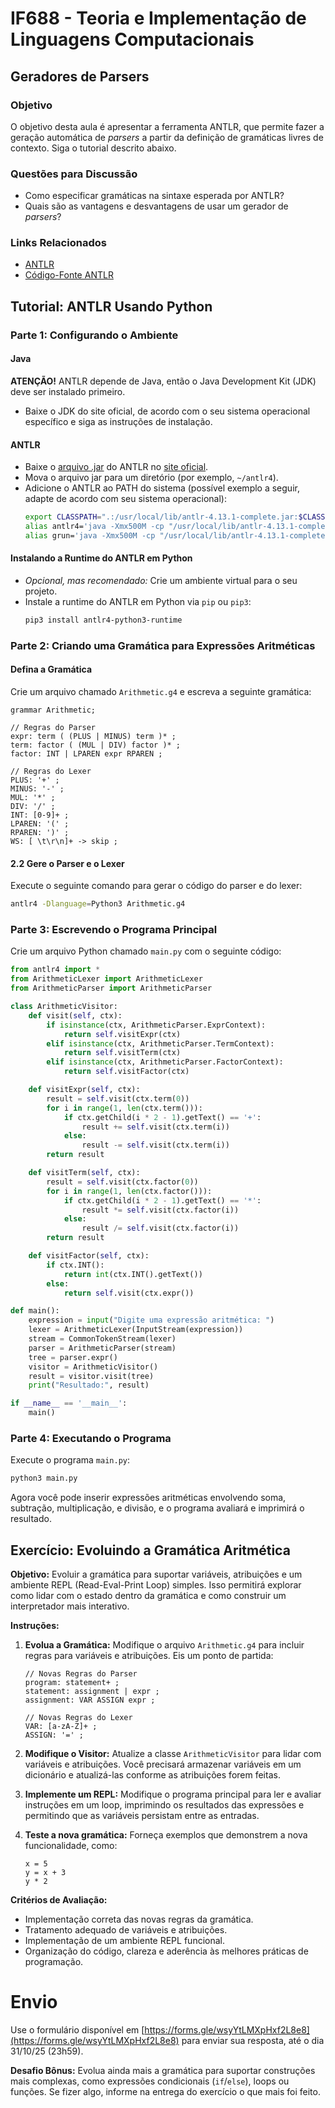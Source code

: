 # IF688 - Teoria e Implementação de Linguagens Computacionais

## Geradores de Parsers

### Objetivo

O objetivo desta aula é apresentar a ferramenta ANTLR, que permite fazer a geração automática de _parsers_ a partir da definição de gramáticas livres de contexto. Siga o tutorial descrito abaixo. 

### Questões para Discussão

- Como especificar gramáticas na sintaxe esperada por ANTLR? 
- Quais são as vantagens e desvantagens de usar um gerador de _parsers_?

### Links Relacionados

- [ANTLR](http://www.antlr.org/)
- [Código-Fonte ANTLR](https://github.com/antlr/antlr4)

## Tutorial: ANTLR Usando Python

### Parte 1: Configurando o Ambiente

#### Java

**ATENÇÃO!** ANTLR depende de Java, então o Java Development Kit (JDK) deve ser instalado primeiro.

- Baixe o JDK do site oficial, de acordo com o seu sistema operacional específico e siga as instruções de instalação.

#### ANTLR

- Baixe o [arquivo .jar](https://www.antlr.org/download/antlr-4.13.1-complete.jar) do ANTLR no [site oficial](https://www.antlr.org/download.html).
- Mova o arquivo jar para um diretório (por exemplo, `~/antlr4`).
- Adicione o ANTLR ao PATH do sistema (possível exemplo a seguir, adapte de acordo com seu sistema operacional):
  ```bash
  export CLASSPATH=".:/usr/local/lib/antlr-4.13.1-complete.jar:$CLASSPATH"
  alias antlr4='java -Xmx500M -cp "/usr/local/lib/antlr-4.13.1-complete.jar.jar:$CLASSPATH" org.antlr.v4.Tool'
  alias grun='java -Xmx500M -cp "/usr/local/lib/antlr-4.13.1-complete.jar.jar:$CLASSPATH" org.antlr.v4.gui.TestRig'
  ```

#### Instalando a Runtime do ANTLR em Python

- *Opcional, mas recomendado:* Crie um ambiente virtual para o seu projeto.
- Instale a runtime do ANTLR em Python via `pip` ou `pip3`:
  ```bash
  pip3 install antlr4-python3-runtime
  ```

### Parte 2: Criando uma Gramática para Expressões Aritméticas

#### Defina a Gramática

Crie um arquivo chamado `Arithmetic.g4` e escreva a seguinte gramática:

```antlr
grammar Arithmetic;

// Regras do Parser
expr: term ( (PLUS | MINUS) term )* ;
term: factor ( (MUL | DIV) factor )* ;
factor: INT | LPAREN expr RPAREN ;

// Regras do Lexer
PLUS: '+' ;
MINUS: '-' ;
MUL: '*' ;
DIV: '/' ;
INT: [0-9]+ ;
LPAREN: '(' ;
RPAREN: ')' ;
WS: [ \t\r\n]+ -> skip ;
```

#### 2.2 Gere o Parser e o Lexer

Execute o seguinte comando para gerar o código do parser e do lexer:

```bash
antlr4 -Dlanguage=Python3 Arithmetic.g4
```

### Parte 3: Escrevendo o Programa Principal

Crie um arquivo Python chamado `main.py` com o seguinte código:

```python
from antlr4 import *
from ArithmeticLexer import ArithmeticLexer
from ArithmeticParser import ArithmeticParser

class ArithmeticVisitor:
    def visit(self, ctx):
        if isinstance(ctx, ArithmeticParser.ExprContext):
            return self.visitExpr(ctx)
        elif isinstance(ctx, ArithmeticParser.TermContext):
            return self.visitTerm(ctx)
        elif isinstance(ctx, ArithmeticParser.FactorContext):
            return self.visitFactor(ctx)

    def visitExpr(self, ctx):
        result = self.visit(ctx.term(0))
        for i in range(1, len(ctx.term())):
            if ctx.getChild(i * 2 - 1).getText() == '+':
                result += self.visit(ctx.term(i))
            else:
                result -= self.visit(ctx.term(i))
        return result

    def visitTerm(self, ctx):
        result = self.visit(ctx.factor(0))
        for i in range(1, len(ctx.factor())):
            if ctx.getChild(i * 2 - 1).getText() == '*':
                result *= self.visit(ctx.factor(i))
            else:
                result /= self.visit(ctx.factor(i))
        return result

    def visitFactor(self, ctx):
        if ctx.INT():
            return int(ctx.INT().getText())
        else:
            return self.visit(ctx.expr())

def main():
    expression = input("Digite uma expressão aritmética: ")
    lexer = ArithmeticLexer(InputStream(expression))
    stream = CommonTokenStream(lexer)
    parser = ArithmeticParser(stream)
    tree = parser.expr()
    visitor = ArithmeticVisitor()
    result = visitor.visit(tree)
    print("Resultado:", result)

if __name__ == '__main__':
    main()
```

### Parte 4: Executando o Programa

Execute o programa `main.py`:

```bash
python3 main.py
```

Agora você pode inserir expressões aritméticas envolvendo soma, subtração, multiplicação, e divisão, e o programa avaliará e imprimirá o resultado.

## Exercício: Evoluindo a Gramática Aritmética

**Objetivo:** Evoluir a gramática para suportar variáveis, atribuições e um ambiente REPL (Read-Eval-Print Loop) simples. Isso permitirá explorar como lidar com o estado dentro da gramática e como construir um interpretador mais interativo.

**Instruções:**

1. **Evolua a Gramática:** Modifique o arquivo `Arithmetic.g4` para incluir regras para variáveis e atribuições. Eis um ponto de partida:

   ```antlr
   // Novas Regras do Parser
   program: statement+ ;
   statement: assignment | expr ;
   assignment: VAR ASSIGN expr ;
   
   // Novas Regras do Lexer
   VAR: [a-zA-Z]+ ;
   ASSIGN: '=' ;
   ```

2. **Modifique o Visitor:** Atualize a classe `ArithmeticVisitor` para lidar com variáveis e atribuições. Você precisará armazenar variáveis em um dicionário e atualizá-las conforme as atribuições forem feitas.

3. **Implemente um REPL:** Modifique o programa principal para ler e avaliar instruções em um loop, imprimindo os resultados das expressões e permitindo que as variáveis persistam entre as entradas.

4. **Teste a nova gramática:** Forneça exemplos que demonstrem a nova funcionalidade, como:
   ```plaintext
   x = 5
   y = x + 3
   y * 2
   ```

**Critérios de Avaliação:**

- Implementação correta das novas regras da gramática.
- Tratamento adequado de variáveis e atribuições.
- Implementação de um ambiente REPL funcional.
- Organização do código, clareza e aderência às melhores práticas de programação.

# Envio

Use o formulário disponível em [https://forms.gle/wsyYtLMXpHxf2L8e8](https://forms.gle/wsyYtLMXpHxf2L8e8) para enviar sua resposta, até o dia 31/10/25 (23h59).

**Desafio Bônus:** Evolua ainda mais a gramática para suportar construções mais complexas, como expressões condicionais (`if`/`else`), loops ou funções. Se fizer algo, informe na entrega do exercício o que mais foi feito. 